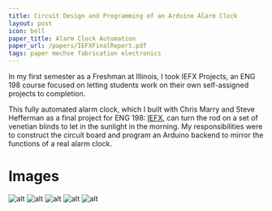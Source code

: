 ```yaml
---
title: Circuit Design and Programming of an Arduino Alarm Clock
layout: post
icon: bell
paper_title: Alarm Clock Automation
paper_url: /papers/IEFXFinalReport.pdf
tags: paper mechse fabrication electronics
---
```


In my first semester as a Freshman at Illinois, I took IEFX Projects, an ENG 198 course focused on letting students work on their own self-assigned projects to completion.

This fully automated alarm clock, which I built with Chris Marry and Steve Hefferman as a final project for ENG 198: [IEFX](http://iefx.engineering.illinois.edu/), can turn the rod on a set of venetian blinds to let in the sunlight in the morning. My responsibilities were to construct the circuit board and program an Arduino backend to mirror the functions of a real alarm clock.

# Images

![alt](http://40.media.tumblr.com/3f820ef3d4243287a194e5da9576984f/tumblr_mxarj0YPJV1t5d2z2o4_r1_1280.png)
![alt](http://40.media.tumblr.com/7992831c4437075649ecb0b1d82d26b4/tumblr_mxarj0YPJV1t5d2z2o5_r1_1280.png)
![alt](http://40.media.tumblr.com/4d95e864696b421e8f13b359631a7c8c/tumblr_mxarj0YPJV1t5d2z2o2_1280.jpg)
![alt](http://40.media.tumblr.com/e721dafda2c159b1468881a360d14aab/tumblr_mxarj0YPJV1t5d2z2o1_1280.jpg)
![alt](http://40.media.tumblr.com/bbd519f20ef03f8a2f32c80e62d0f364/tumblr_mxarj0YPJV1t5d2z2o3_1280.jpg)
